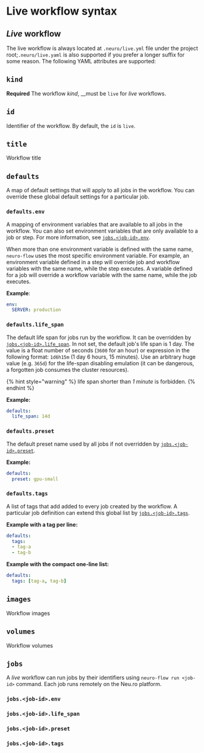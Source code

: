 # Live workflow syntax

## _Live_ workflow

The live workflow is always located at `.neuro/live.yml` file under the project root;`.neuro/live.yaml` is also supported if you prefer a longer suffix for some reason. The following YAML attributes are supported:

## `kind`

**Required** The workflow _kind_, __must be `live` for _live_ workflows.

## `id`

Identifier of the workflow. By default, the `id` is `live`.

## `title`

Workflow title

## `defaults`

A map of default settings that will apply to all jobs in the workflow. You can override these global default settings for a particular job.

### `defaults.env`

A mapping of environment variables that are available to all jobs in the workflow. You can also set environment variables that are only available to a job or step. For more information, see [`jobs.<job-id>.env`](live-workflow-syntax.md#jobs-job-id-env).

When more than one environment variable is defined with the same name, `neuro-flow` uses the most specific environment variable. For example, an environment variable defined in a step will override job and workflow variables with the same name, while the step executes. A variable defined for a job will override a workflow variable with the same name, while the job executes.

**Example**:

```yaml
env:
  SERVER: production
```

### `defaults.life_span`

The default life span for jobs run by the workflow.  It can be overridden  by [`jobs.<job-id>.life_span`](live-workflow-syntax.md#jobs-less-than-job-id-greater-than-life_span).  In not set, the default job's life span is 1 day.  The value is a float number of seconds \(`3600` for an hour\) or expression in the following format: `1d6h15m`  \(1 day 6 hours, 15 minutes\). Use an arbitrary huge value \(e.g. `365d`\) for the life-span disabling emulation \(it can be dangerous, a forgotten job consumes the cluster resources\).

{% hint style="warning" %}
life span shorter than _1 minute_ is forbidden.
{% endhint %}

**Example:**

```yaml
defaults:
  life_span: 14d
```

### `defaults.preset`

The default preset name used by all jobs if not overridden by [`jobs.<job-id>.preset`](live-workflow-syntax.md#jobs-less-than-job-id-greater-than-preset).

**Example:**

```yaml
defaults:
  preset: gpu-small
```

### `defaults.tags`

A list of tags that add added to every job created by the workflow. A particular job definition can extend this global list by [`jobs.<job-id>.tags`](live-workflow-syntax.md#jobs-less-than-job-id-greater-than-tags).

**Example with a tag per line:**

```yaml
defaults:
  tags:
  - tag-a
  - tag-b
```

**Example with the compact one-line list:**

```yaml
defaults:
  tags: [tag-a, tag-b]
```

## `images`

Workflow images

## `volumes`

Workflow volumes

## `jobs`

A _live_ workflow can run jobs by their identifiers using `neuro-flow run <job-id>` command. Each job runs remotely on the Neu.ro platform.

### `jobs.<job-id>.env` <a id="jobs-job-id-env"></a>

### `jobs.<job-id>.life_span`

### `jobs.<job-id>.preset`

### `jobs.<job-id>.tags`



